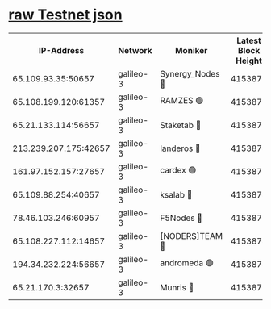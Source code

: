 [raw Testnet json](https://rpc-check.androt.stavr.tech/androt/rpcandrot_result.json)
=

<table><tr><th>IP-Address</th><th>Network</th><th>Moniker</th><th>Latest Block Height</th><th>Earliest Block Height</th><th>Catching Up</th><th>Tx Index</th><th>Voting Power</th><th>Scan Time</th></tr><tr><td>65.109.93.35:50657</td><td>galileo-3</td><td>Synergy_Nodes 🔴</td><td>4153877</td><td>0</td><td>False</td><td>on</td><td>960600</td><td>2023-12-09T11:09:33.612462590UTC</td></tr><tr><td>65.108.199.120:61357</td><td>galileo-3</td><td>RAMZES 🟢</td><td>4153875</td><td>1</td><td>False</td><td>on</td><td>0</td><td>2023-12-09T11:09:20.273540103UTC</td></tr><tr><td>65.21.133.114:56657</td><td>galileo-3</td><td>Staketab 🔴</td><td>4153877</td><td>90001</td><td>False</td><td>on</td><td>2</td><td>2023-12-09T11:09:34.639694199UTC</td></tr><tr><td>213.239.207.175:42657</td><td>galileo-3</td><td>landeros 🔴</td><td>4153874</td><td>2642001</td><td>False</td><td>on</td><td>72</td><td>2023-12-09T11:09:10.335151913UTC</td></tr><tr><td>161.97.152.157:27657</td><td>galileo-3</td><td>cardex 🟢</td><td>4153877</td><td>2945323</td><td>False</td><td>on</td><td>0</td><td>2023-12-09T11:09:34.300972240UTC</td></tr><tr><td>65.109.88.254:40657</td><td>galileo-3</td><td>ksalab 🔴</td><td>4153874</td><td>3000356</td><td>False</td><td>on</td><td>31927</td><td>2023-12-09T11:09:15.851681691UTC</td></tr><tr><td>78.46.103.246:60957</td><td>galileo-3</td><td>F5Nodes 🔴</td><td>4153877</td><td>3057001</td><td>False</td><td>off</td><td>24</td><td>2023-12-09T11:09:33.909439175UTC</td></tr><tr><td>65.108.227.112:14657</td><td>galileo-3</td><td>[NODERS]TEAM 🔴</td><td>4153874</td><td>3176323</td><td>False</td><td>on</td><td>959618</td><td>2023-12-09T11:09:10.745218176UTC</td></tr><tr><td>194.34.232.224:56657</td><td>galileo-3</td><td>andromeda 🟢</td><td>4153874</td><td>4053874</td><td>False</td><td>off</td><td>0</td><td>2023-12-09T11:09:15.513949930UTC</td></tr><tr><td>65.21.170.3:32657</td><td>galileo-3</td><td>Munris 🔴</td><td>4153875</td><td>4053875</td><td>False</td><td>off</td><td>414</td><td>2023-12-09T11:09:25.020474674UTC</td></tr></table>
